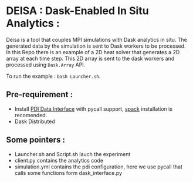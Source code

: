 # DEISA : Dask-Enabled In Situ Analytics :

Deisa is a tool that couples MPI simulations with Dask analytics in situ. The generated data by the simulation is sent to Dask workers to be processed. In this Repo there is an example of a 2D heat solver that generates a 2D array at each time step. This 2D array is sent to the dask workers and processed using `Dask.Array` API. 

To run the example : `bash Launcher.sh`. 

## Pre-requirement : 

- Install [PDI Data Interface](https://pdi.dev/master/) with pycall support, [spack](https://github.com/pdidev/spack) installation is recomended.  
- Dask Distributed

## Some pointers :

- Launcher.sh and Script.sh lauch the experiment
- client.py contains the analytics code 
- simulation.yml contains the pdi configuration, here we use pycall that calls some functions form dask_interface.py

